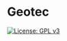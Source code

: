 # Geotec
[![License: GPL v3](https://img.shields.io/badge/License-GPLv3-blue.svg)](https://www.gnu.org/licenses/gpl-3.0)
